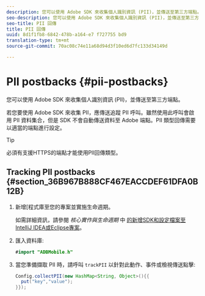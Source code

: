 ```yaml
---
description: 您可以使用 Adobe SDK 來收集個人識別資訊 (PII)，並傳送至第三方端點。
seo-description: 您可以使用 Adobe SDK 來收集個人識別資訊 (PII)，並傳送至第三方端點。
seo-title: PII 回傳
title: PII 回傳
uuid: 8d1f1fb8-6842-478b-a164-e7 f727755 bd9
translation-type: tm+mt
source-git-commit: 70ac08c74e11a68d94d3f10ed6d7fc133d34149d

---
```



# PII postbacks {#pii-postbacks}

您可以使用 Adobe SDK 來收集個人識別資訊 (PII)，並傳送至第三方端點。

若您要使用 Adobe SDK 來收集 PII，應傳送追蹤 PII 呼叫。雖然使用此呼叫會啟用 PII 資料集合，但是 SDK 不會自動傳送資料至 Adobe 端點。PII 類型回傳需要以適當的端點進行設定。

>[!TIP]
>
>必須有支援HTTPS的端點才能使用PII回傳類型。

## Tracking PII postbacks {#section_36B967B888CF467EACCDEF61DFA0B12B}

1. 新增[程式庫至您的專案並實施生命週期。

   如需詳細資訊，請參閱 *核心實作與生命週期* 中 [的新增SDK和設定檔案至IntelliJ IDEA或Eclipse專案](/help/android/getting-started/dev-qs.md)。

1. 匯入資料庫:

   ```java
   #import "ADBMobile.h"
   ```

1. 當您準備擷取 PII 時，請呼叫 `trackPII` 以針對此動作、事件或檢視傳送點擊:

   ```java
   Config.collectPII(new HashMap<String, Object>(){{
     put("key","value");
   }});
   ```


